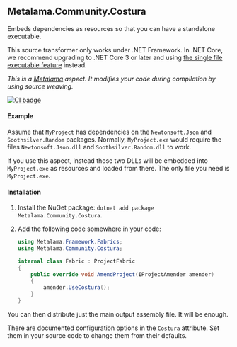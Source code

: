 ## Metalama.Community.Costura

Embeds dependencies as resources so that you can have a standalone executable.

This source transformer only works under .NET Framework. In .NET Core, we recommend upgrading to .NET Core 3 or later
and using [the single file executable feature](https://docs.microsoft.com/en-us/dotnet/core/deploying/single-file)
instead.

*This is a [Metalama](https://github.com/postsharp/Metalama) aspect. It modifies your code during compilation by using
source weaving.*

[![CI badge](https://github.com/postsharp/Metalama.Community.Costura/workflows/Full%20Pipeline/badge.svg)](https://github.com/postsharp/Metalama.Community.Costura/actions?query=workflow%3A%22Full+Pipeline%22)

#### Example

Assume that `MyProject` has dependencies on the `Newtonsoft.Json` and `Soothsilver.Random` packages.
Normally, `MyProject.exe` would require the files `Newtonsoft.Json.dll` and `Soothsilver.Random.dll` to work.

If you use this aspect, instead those two DLLs will be embedded into `MyProject.exe` as resources and loaded from there.
The only file you need is `MyProject.exe`.

#### Installation

1. Install the NuGet package: `dotnet add package Metalama.Community.Costura`.
2. Add the following code somewhere in your code:

    ```cs
    using Metalama.Framework.Fabrics;
    using Metalama.Community.Costura;
    
    internal class Fabric : ProjectFabric
    {
        public override void AmendProject(IProjectAmender amender)
        {
            amender.UseCostura();
        }
    }
    ```

You can then distribute just the main output assembly file. It will be enough.

There are documented configuration options in the `Costura` attribute. Set them in your source code to change
them from their defaults.